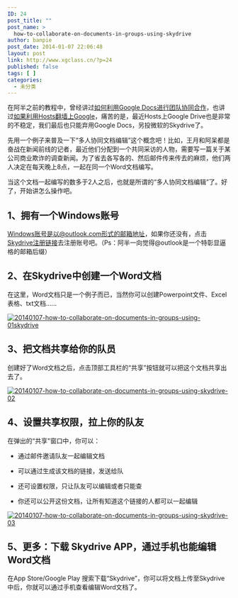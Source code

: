 ```yaml
---
ID: 24
post_title: ""
post_name: >
  how-to-collaborate-on-documents-in-groups-using-skydrive
author: banpie
post_date: 2014-01-07 22:06:48
layout: post
link: http://www.xgclass.cn/?p=24
published: false
tags: [ ]
categories:
  - 未分类
---
```

在阿半之前的教程中，曾经讲过[如何利用Google Docs进行团队协同合作][1]，也讲过[如果利用Hosts翻墙上Google][2]，痛苦的是，最近Hosts上Google Drive也是非常的不稳定，我们最后也只能弃用Google Docs，另投微软的Skydrive了。

先用一个例子来普及一下“多人协同文档编辑”这个概念吧！比如，王月和阿呆都是奋战在新闻前线的记者，最近他们分配到一个共同采访的人物，需要写一篇关于某公司商业欺诈的调查新闻。为了省去各写各的、然后邮件传来传去的麻烦，他们两人决定在每天晚上8点，一起在同一个Word文档编写。

当这个文档一起编写的数多于2人之后，也就是所谓的“多人协同文档编辑”了。好了，开始讲怎么操作吧。

## 1、拥有一个Windows账号

Windows账号是以@outlook.com形式的邮箱地址，如果你还没有，点击[Skydrive注册链接][3]去注册账号吧。（Ps：阿半一向觉得@outlook是一个特彰显逼格的邮箱后缀）

## 2、在Skydrive中创建一个Word文档

在这里，Word文档只是一个例子而已，当然你可以创建Powerpoint文件、Excel表格、txt文档……

[![20140107-how-to-collaborate-on-documents-in-groups-using-01skydrive][4]][4]

## 3、把文档共享给你的队员

创建好了Word文档之后，点击顶部工具栏的“共享”按钮就可以把这个文档共享出去了。

[![20140107-how-to-collaborate-on-documents-in-groups-using-skydrive-02][5]][5]

## 4、设置共享权限，拉上你的队友

在弹出的“共享"窗口中，你可以：

*   通过邮件邀请队友一起编辑文档

*   可以通过生成该文档的链接，发送给队

*   还可设置权限，只让队友可以编辑或者只能查

*   你还可以公开这份文档，让所有知道这个链接的人都可以一起编辑

[![20140107-how-to-collaborate-on-documents-in-groups-using-skydrive-03][6]][6]

## 5、更多：下载 Skydrive APP，通过手机也能编辑Word文档

在App Store/Google Play 搜索下载“Skydrive”，你可以将文档上传至Skydrive中后，你就可以通过手机查看编辑Word文档了。

 [1]: http://www.banpie.info/2013/12/throw-microsoft-word-away/
 [2]: http://www.banpie.info/2013/12/shou-ba-shou-jiao-ni-gao-su-shang-google/
 [3]: https://signup.live.com/signup.aspx?wa=wsignin1.0&rpsnv=12&ct=1389099497&rver=6.2.6289.0&wp=MBI_SSL_SHARED&wreply=https%3a%2f%2fskydrive.live.com%2f%3flc%3d2052%26mkt%3dzh-CN&id=250206&cbcxt=sky&cbcxt=sky&bk=1389099497&uiflavor=web&uaid=df2229ddd7a54c67b1686450c2411a4e&mkt=ZH-CN&lc=2052&lic=1
 [4]: http://7arnhx.com1.z0.glb.clouddn.com/wp-content/uploads/2014/01/20140107-how-to-collaborate-on-documents-in-groups-using-01skydrive.png
 [5]: http://7arnhx.com1.z0.glb.clouddn.com/wp-content/uploads/2014/01/20140107-how-to-collaborate-on-documents-in-groups-using-skydrive-02.png
 [6]: http://7arnhx.com1.z0.glb.clouddn.com/wp-content/uploads/2014/01/20140107-how-to-collaborate-on-documents-in-groups-using-skydrive-03.png